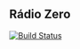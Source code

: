 ## Rádio Zero

[![Build Status](https://travis-ci.org/SergioRAgostinho/radio-zero.svg?branch=master)](https://travis-ci.org/SergioRAgostinho/radio-zero)